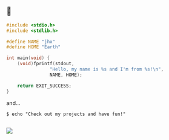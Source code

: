 ## 👋

```C
#include <stdio.h>
#include <stdlib.h>

#define NAME "jhx"
#define HOME "Earth"

int main(void) {
    (void)fprintf(stdout, 
                "Hello, my name is %s and I'm from %s!\n",
                NAME, HOME);

    return EXIT_SUCCESS;
}
```
and...
```Shell
$ echo "Check out my projects and have fun!"
```

##   
<div>
    <img src="https://github-readme-stats.vercel.app/api?username=jhx0&hide=contribs,prs&show_icons=true&theme=dracula"/>
</div>
